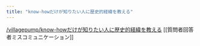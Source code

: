 ```yaml
---
title: "know-howだけが知りたい人に歴史的経緯を教える"
---
```


[/villagepump/know-howだけが知りたい人に歴史的経緯を教える](https://scrapbox.io/villagepump/know-howだけが知りたい人に歴史的経緯を教える)
[[質問者回答者ミスコミュニケーション]]
